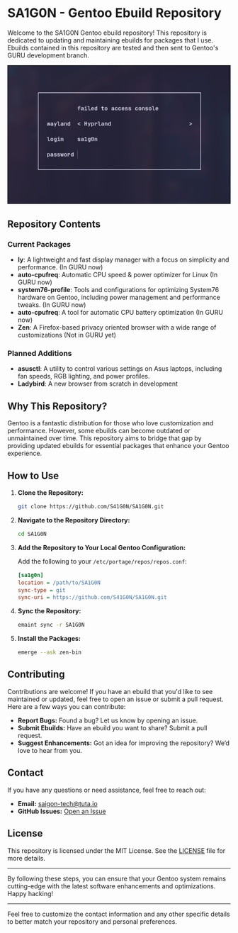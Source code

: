 # SA1G0N - Gentoo Ebuild Repository

Welcome to the SA1G0N Gentoo ebuild repository! This repository is dedicated to updating and maintaining ebuilds for packages that I use. 
Ebuilds contained in this repository are tested and then sent to Gentoo's GURU development branch.

![Demo Image](img/demo.png)

## Repository Contents

### Current Packages

- **ly**: A lightweight and fast display manager with a focus on simplicity and performance. (In GURU now)
- **auto-cpufreq**: Automatic CPU speed & power optimizer for Linux (In GURU now)
- **system76-profile**: Tools and configurations for optimizing System76 hardware on Gentoo, including power management and performance tweaks. (In GURU now)
- **auto-cpufreq**: A tool for automatic CPU battery optimization (In GURU now)
- **Zen**: A Firefox-based privacy oriented browser with a wide range of customizations (Not in GURU yet)

### Planned Additions

- **asusctl**: A utility to control various settings on Asus laptops, including fan speeds, RGB lighting, and power profiles.
- **Ladybird**: A new browser from scratch in development

## Why This Repository?

Gentoo is a fantastic distribution for those who love customization and performance. However, some ebuilds can become outdated or unmaintained over time. This repository aims to bridge that gap by providing updated ebuilds for essential packages that enhance your Gentoo experience.

## How to Use

1. **Clone the Repository:**

   ```sh
   git clone https://github.com/S41G0N/SA1G0N.git
   ```

2. **Navigate to the Repository Directory:**

   ```sh
   cd SA1G0N
   ```

3. **Add the Repository to Your Local Gentoo Configuration:**

   Add the following to your `/etc/portage/repos/repos.conf`:

   ```ini
   [sa1g0n]
   location = /path/to/SA1G0N
   sync-type = git
   sync-uri = https://github.com/S41G0N/SA1G0N.git
   ```

4. **Sync the Repository:**

   ```sh
   emaint sync -r SA1G0N
   ```

5. **Install the Packages:**

   ```sh
   emerge --ask zen-bin
   ```

## Contributing

Contributions are welcome! If you have an ebuild that you'd like to see maintained or updated, feel free to open an issue or submit a pull request. Here are a few ways you can contribute:

- **Report Bugs:** Found a bug? Let us know by opening an issue.
- **Submit Ebuilds:** Have an ebuild you want to share? Submit a pull request.
- **Suggest Enhancements:** Got an idea for improving the repository? We’d love to hear from you.

## Contact

If you have any questions or need assistance, feel free to reach out:

- **Email:** saigon-tech@tuta.io
- **GitHub Issues:** [Open an Issue](https://github.com/S41G0N/SA1G0N/issues)

## License

This repository is licensed under the MIT License. See the [LICENSE](LICENSE) file for more details.

---

By following these steps, you can ensure that your Gentoo system remains cutting-edge with the latest software enhancements and optimizations. Happy hacking!

---

Feel free to customize the contact information and any other specific details to better match your repository and personal preferences.
